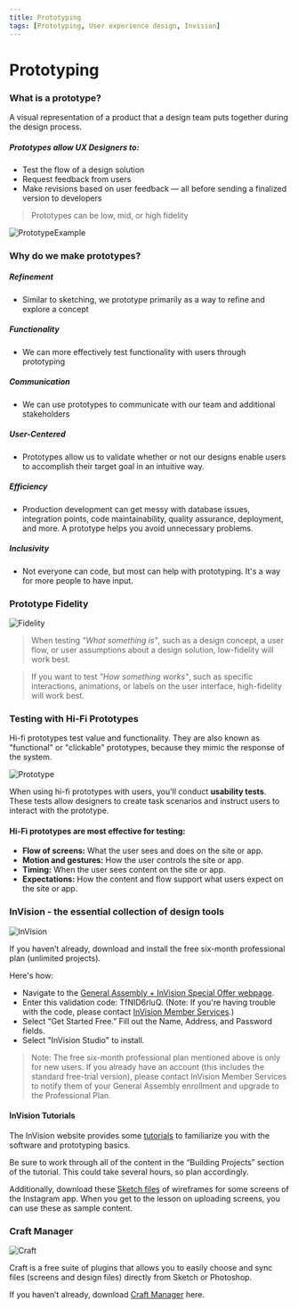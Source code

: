```yaml
---
title: Prototyping
tags: [Prototyping, User experience design, Invision]
---
```


# Prototyping

### What is a prototype?

A visual representation of a product that a design team puts together during the design process.

##### Prototypes allow UX Designers to:
- Test the flow of a design solution
- Request feedback from users
- Make revisions based on user feedback — all before sending a finalized version to developers

> Prototypes can be low, mid, or high fidelity

![PrototypeExample](https://ga-instruction.s3.amazonaws.com/json/UXD-10-week/assets/week-4/app-screens-prototype.png)

### Why do we make prototypes?
##### Refinement
- Similar to sketching, we prototype primarily as a way to refine and explore a concept
##### Functionality
- We can more effectively test functionality with users through prototyping
##### Communication
- We can use prototypes to communicate with our team and additional stakeholders
##### User-Centered
- Prototypes allow us to validate whether or not our designs enable users to accomplish their target goal in an intuitive way.
##### Efficiency
- Production development can get messy with database issues, integration points, code maintainability, quality assurance, deployment, and more. A prototype helps you avoid unnecessary problems.
##### Inclusivity
- Not everyone can code, but most can help with prototyping. It's a way for more people to have input.

### Prototype Fidelity

![Fidelity](https://ga-instruction.s3.amazonaws.com/json/UXF/assets/unit-4/lesson2%263/lo-fi%20to%20hi-fi.png)

> When testing *"What something is"*, such as a design concept, a user flow, or user assumptions about a design solution, low-fidelity will work best. 

>If you want to test *"How something works"*, such as specific interactions, animations, or labels on the user interface, high-fidelity will work best.

### Testing with Hi-Fi Prototypes
Hi-fi prototypes test value and functionality. They are also known as "functional" or "clickable" prototypes, because they mimic the response of the system.

![Prototype](https://ga-instruction.s3.amazonaws.com/json/UXF/assets/unit-4/lesson2%263/instagram-prototype.gif)

When using hi-fi prototypes with users, you'll conduct <strong>usability tests</strong>. These tests allow designers to create task scenarios and instruct users to interact with the prototype.

#### Hi-Fi prototypes are most effective for testing:
- <strong>Flow of screens:</strong> What the user sees and does on the site or app.
- <strong>Motion and gestures:</strong> How the user controls the site or app.
- <strong>Timing:</strong> When the user sees content on the site or app.
- <strong>Expectations:</strong> How the content and flow support what users expect on the site or app.

### InVision - the essential collection of design tools

![InVision](https://ga-instruction.s3.amazonaws.com/json/VIS-10-week/assets/week-2/invision-logo%202.png)

If you haven’t already, download and install the free six-month professional plan (unlimited projects).

Here's how:
- Navigate to the [General Assembly + InVision Special Offer webpage](https://www.invisionapp.com/generalassembly).
- Enter this validation code: TfNID6rluQ. (Note: If you're having trouble with the code, please contact [InVision Member Services](https://support.invisionapp.com/hc/en-us/requests/new).)
- Select “Get Started Free.” Fill out the Name, Address, and Password fields.
- Select "InVision Studio" to install.

> Note: The free six-month professional plan mentioned above is only for new users. If you already have an account (this includes the standard free-trial version), please contact InVision Member Services to notify them of your General Assembly enrollment and upgrade to the Professional Plan.

#### InVision Tutorials
The InVision website provides some [tutorials](https://support.invisionapp.com/hc/en-us/articles/115000638763) to familiarize you with the software and prototyping basics.

Be sure to work through all of the content in the “Building Projects” section of the tutorial. This could take several hours, so plan accordingly.

Additionally, download these [Sketch files](https://ga-instruction.s3.amazonaws.com/json/UXF/assets/unit-4/lesson2%263/instagram-mobile.sketch) of wireframes for some screens of the Instagram app. When you get to the lesson on uploading screens, you can use these as sample content.

### Craft Manager
![Craft](https://ga-instruction.s3.amazonaws.com/json/UXF/assets/unit-4/lesson2%263/craft-plugins-logo%202.jpeg)

Craft is a free suite of plugins that allows you to easily choose and sync files (screens and design files) directly from Sketch or Photoshop.

If you haven’t already, download [Craft Manager](https://www.invisionapp.com/labs) here.